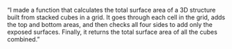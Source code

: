 “I made a function that calculates the total surface area of a 3D structure built from stacked cubes in a grid. It goes through each cell in the grid, adds the top and bottom areas, and then checks all four sides to add only the exposed surfaces. Finally, it returns the total surface area of all the cubes combined.”